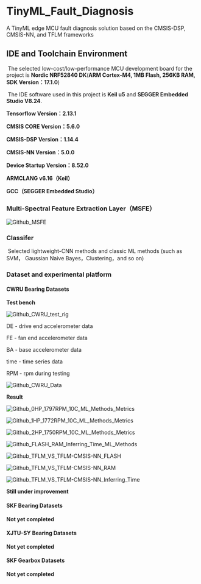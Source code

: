 # TinyML_Fault_Diagnosis
A TinyML edge MCU fault diagnosis solution based on the CMSIS-DSP, CMSIS-NN, and TFLM frameworks



## IDE and Toolchain Environment

​		The selected low-cost/low-performance MCU development board for the project is **Nordic NRF52840 DK**(**ARM Cortex-M4, 1MB Flash, 256KB RAM, SDK Version：17.1.0**)

​		The IDE software used in this project is **Keil u5** and **SEGGER Embedded Studio V8.24**.



**Tensorflow Version：2.13.1**

**CMSIS CORE Version：5.6.0**

**CMSIS-DSP Version：1.14.4**

**CMSIS-NN Version：5.0.0**

**Device Startup Version：8.52.0**

**ARMCLANG v6.16（Keil）**

**GCC（SEGGER Embedded Studio）**



### Multi-Spectral Feature Extraction Layer（MSFE）

![Github_MSFE](https://github.com/bluepikaqiu/TinyML_Fault_Diagnosis/tree/main/Screenshots/Github_MSFE.png?raw=true)



### Classifer

​		Selected lightweight-CNN methods and classic ML methods (such as SVM， Gaussian Naive Bayes，Clustering，and so on)



### Dataset and experimental platform

#### CWRU Bearing Datasets

**Test bench**

![Github_CWRU_test_rig](https://github.com/bluepikaqiu/TinyML_Fault_Diagnosis/tree/main/Screenshots/Github_CWRU_test_rig.png?raw=true)

DE - drive end accelerometer data

FE - fan end accelerometer data

BA - base accelerometer data

time - time series data

RPM - rpm during testing

![Github_CWRU_Data](https://github.com/bluepikaqiu/TinyML_Fault_Diagnosis/tree/main/Screenshots/Github_CWRU_Data.png?raw=true)



**Result**

![Github_0HP_1797RPM_10C_ML_Methods_Metrics](https://github.com/bluepikaqiu/TinyML_Fault_Diagnosis/tree/main/Screenshots/Github_0HP_1797RPM_10C_ML_Methods_Metrics.png?raw=true)

![Github_1HP_1772RPM_10C_ML_Methods_Metrics](https://github.com/bluepikaqiu/TinyML_Fault_Diagnosis/tree/main/Screenshots/Github_1HP_1772RPM_10C_ML_Methods_Metrics.png?raw=true)

![Github_2HP_1750RPM_10C_ML_Methods_Metrics](https://github.com/bluepikaqiu/TinyML_Fault_Diagnosis/tree/main/Screenshots/Github_2HP_1750RPM_10C_ML_Methods_Metrics.png?raw=true)

![Github_FLASH_RAM_Inferring_Time_ML_Methods](https://github.com/bluepikaqiu/TinyML_Fault_Diagnosis/tree/main/Screenshots/Github_FLASH_RAM_Inferring_Time_ML_Methods.png?raw=true)

![Github_TFLM_VS_TFLM-CMSIS-NN_FLASH](https://github.com/bluepikaqiu/TinyML_Fault_Diagnosis/tree/main/Screenshots/Github_TFLM_VS_TFLM-CMSIS-NN_FLASH.png?raw=true)

![Github_TFLM_VS_TFLM-CMSIS-NN_RAM](https://github.com/bluepikaqiu/TinyML_Fault_Diagnosis/tree/main/Screenshots/Github_TFLM_VS_TFLM-CMSIS-NN_RAM.png?raw=true)

![Github_TFLM_VS_TFLM-CMSIS-NN_Inferring_Time](https://github.com/bluepikaqiu/TinyML_Fault_Diagnosis/tree/main/Screenshots/Github_TFLM_VS_TFLM-CMSIS-NN_Inferring_Time.png?raw=true)

**Still under improvement**

#### SKF Bearing Datasets

**Not yet completed**

#### XJTU-SY Bearing Datasets

**Not yet completed**

####  SKF Gearbox Datasets

**Not yet completed**



